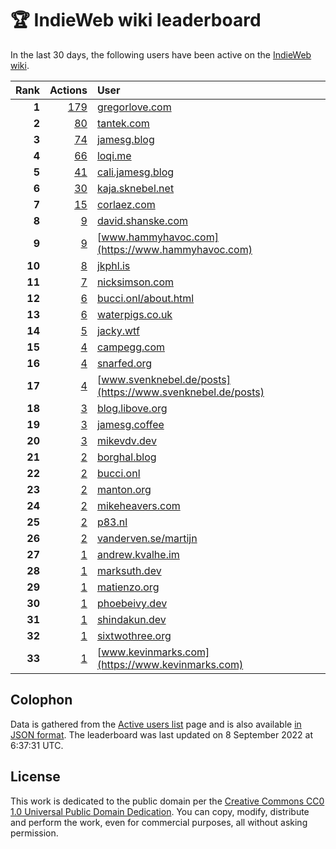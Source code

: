 # 🏆 IndieWeb wiki leaderboard

In the last 30 days, the following users have been active on the [IndieWeb wiki](https://indieweb.org).

| Rank | Actions | User |
|-----:|--------:|:-----|
| **1** | [179](https://indieweb.org/Special:Contributions/Gregorlove.com) | [gregorlove.com](https://gregorlove.com) |
| **2** | [80](https://indieweb.org/Special:Contributions/Tantek.com) | [tantek.com](https://tantek.com) |
| **3** | [74](https://indieweb.org/Special:Contributions/Jamesg.blog) | [jamesg.blog](https://jamesg.blog) |
| **4** | [66](https://indieweb.org/Special:Contributions/Loqi.me) | [loqi.me](https://loqi.me) |
| **5** | [41](https://indieweb.org/Special:Contributions/Cali.jamesg.blog) | [cali.jamesg.blog](https://cali.jamesg.blog) |
| **6** | [30](https://indieweb.org/Special:Contributions/Kaja.sknebel.net) | [kaja.sknebel.net](https://kaja.sknebel.net) |
| **7** | [15](https://indieweb.org/Special:Contributions/Corlaez.com) | [corlaez.com](https://corlaez.com) |
| **8** | [9](https://indieweb.org/Special:Contributions/David.shanske.com) | [david.shanske.com](https://david.shanske.com) |
| **9** | [9](https://indieweb.org/Special:Contributions/Www.hammyhavoc.com) | [www.hammyhavoc.com](https://www.hammyhavoc.com) |
| **10** | [8](https://indieweb.org/Special:Contributions/Jkphl.is) | [jkphl.is](https://jkphl.is) |
| **11** | [7](https://indieweb.org/Special:Contributions/Nicksimson.com) | [nicksimson.com](https://nicksimson.com) |
| **12** | [6](https://indieweb.org/Special:Contributions/Bucci.onl_about.html) | [bucci.onl/about.html](https://bucci.onl/about.html) |
| **13** | [6](https://indieweb.org/Special:Contributions/Waterpigs.co.uk) | [waterpigs.co.uk](https://waterpigs.co.uk) |
| **14** | [5](https://indieweb.org/Special:Contributions/Jacky.wtf) | [jacky.wtf](https://jacky.wtf) |
| **15** | [4](https://indieweb.org/Special:Contributions/Campegg.com) | [campegg.com](https://campegg.com) |
| **16** | [4](https://indieweb.org/Special:Contributions/Snarfed.org) | [snarfed.org](https://snarfed.org) |
| **17** | [4](https://indieweb.org/Special:Contributions/Www.svenknebel.de_posts) | [www.svenknebel.de/posts](https://www.svenknebel.de/posts) |
| **18** | [3](https://indieweb.org/Special:Contributions/Blog.libove.org) | [blog.libove.org](https://blog.libove.org) |
| **19** | [3](https://indieweb.org/Special:Contributions/Jamesg.coffee) | [jamesg.coffee](https://jamesg.coffee) |
| **20** | [3](https://indieweb.org/Special:Contributions/Mikevdv.dev) | [mikevdv.dev](https://mikevdv.dev) |
| **21** | [2](https://indieweb.org/Special:Contributions/Borghal.blog) | [borghal.blog](https://borghal.blog) |
| **22** | [2](https://indieweb.org/Special:Contributions/Bucci.onl) | [bucci.onl](https://bucci.onl) |
| **23** | [2](https://indieweb.org/Special:Contributions/Manton.org) | [manton.org](https://manton.org) |
| **24** | [2](https://indieweb.org/Special:Contributions/Mikeheavers.com) | [mikeheavers.com](https://mikeheavers.com) |
| **25** | [2](https://indieweb.org/Special:Contributions/P83.nl) | [p83.nl](https://p83.nl) |
| **26** | [2](https://indieweb.org/Special:Contributions/Vanderven.se_martijn) | [vanderven.se/martijn](https://vanderven.se/martijn) |
| **27** | [1](https://indieweb.org/Special:Contributions/Andrew.kvalhe.im) | [andrew.kvalhe.im](https://andrew.kvalhe.im) |
| **28** | [1](https://indieweb.org/Special:Contributions/Marksuth.dev) | [marksuth.dev](https://marksuth.dev) |
| **29** | [1](https://indieweb.org/Special:Contributions/Matienzo.org) | [matienzo.org](https://matienzo.org) |
| **30** | [1](https://indieweb.org/Special:Contributions/Phoebeivy.dev) | [phoebeivy.dev](https://phoebeivy.dev) |
| **31** | [1](https://indieweb.org/Special:Contributions/Shindakun.dev) | [shindakun.dev](https://shindakun.dev) |
| **32** | [1](https://indieweb.org/Special:Contributions/Sixtwothree.org) | [sixtwothree.org](https://sixtwothree.org) |
| **33** | [1](https://indieweb.org/Special:Contributions/Www.kevinmarks.com) | [www.kevinmarks.com](https://www.kevinmarks.com) |


## Colophon

Data is gathered from the [Active users list](https://indieweb.org/Special:ActiveUsers) page and is also available [in JSON format](https://github.com/jgarber623/indieweb-wiki-leaderboard/blob/main/data/leaderboard.json). The leaderboard was last updated on 8 September 2022 at 6:37:31 UTC.

## License

This work is dedicated to the public domain per the [Creative Commons CC0 1.0 Universal Public Domain Dedication](https://creativecommons.org/publicdomain/zero/1.0/). You can copy, modify, distribute and perform the work, even for commercial purposes, all without asking permission.
